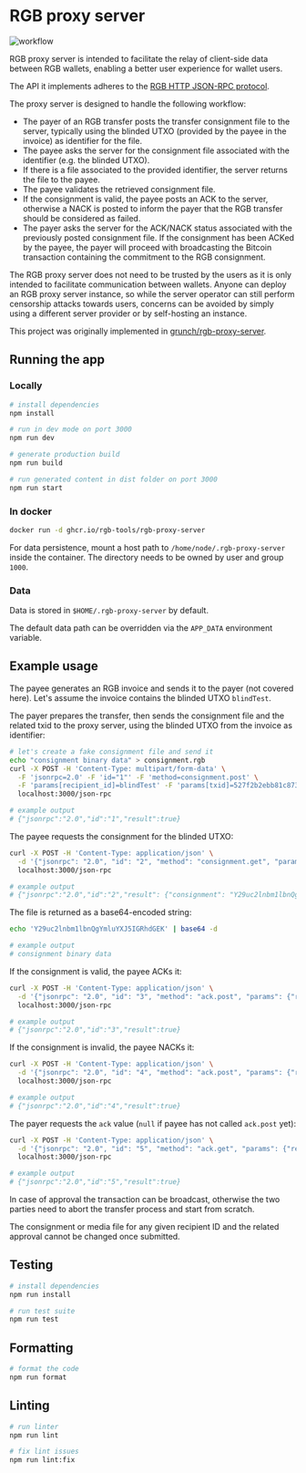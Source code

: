 # RGB proxy server

![workflow](https://user-images.githubusercontent.com/31323835/172648333-efd666c0-d8c3-48d8-b290-117c590c684c.png)

RGB proxy server is intended to facilitate the relay of client-side data
between RGB wallets, enabling a better user experience for wallet users.

The API it implements adheres to the
[RGB HTTP JSON-RPC protocol](https://github.com/RGB-Tools/rgb-http-json-rpc).

The proxy server is designed to handle the following workflow:

- The payer of an RGB transfer posts the transfer
  consignment file to the server, typically using the blinded UTXO (provided
  by the payee in the invoice) as identifier for the file.
- The payee asks the server for the consignment file associated with the
  identifier (e.g. the blinded UTXO).
- If there is a file associated to the provided identifier, the server returns
  the file to the payee.
- The payee validates the retrieved consignment file.
- If the consignment is valid, the payee posts an ACK to the server, otherwise
  a NACK is posted to inform the payer that the RGB transfer should be
  considered as failed.
- The payer asks the server for the ACK/NACK status associated with the
  previously posted consignment file. If the consignment has been ACKed by the
  payee, the payer will proceed with broadcasting the Bitcoin transaction
  containing the commitment to the RGB consignment.

The RGB proxy server does not need to be trusted by the users as it is only
intended to facilitate communication between wallets.
Anyone can deploy an RGB proxy server instance, so while the server operator
can still perform censorship attacks towards users, concerns can be avoided by
simply using a different server provider or by self-hosting an instance.

This project was originally implemented in
[grunch/rgb-proxy-server](https://github.com/grunch/rgb-proxy-server).

## Running the app

### Locally

```sh
# install dependencies
npm install

# run in dev mode on port 3000
npm run dev

# generate production build
npm run build

# run generated content in dist folder on port 3000
npm run start
```

### In docker

```sh
docker run -d ghcr.io/rgb-tools/rgb-proxy-server
```

For data persistence, mount a host path to `/home/node/.rgb-proxy-server`
inside the container. The directory needs to be owned by user and group `1000`.

### Data

Data is stored in `$HOME/.rgb-proxy-server` by default.

The default data path can be overridden via the `APP_DATA` environment variable.

## Example usage

The payee generates an RGB invoice and sends it to the payer (not covered
here). Let's assume the invoice contains the blinded UTXO `blindTest`.

The payer prepares the transfer, then sends the consignment file and the
related txid to the proxy server, using the blinded UTXO from the invoice as
identifier:

```sh
# let's create a fake consignment file and send it
echo "consignment binary data" > consignment.rgb
curl -X POST -H 'Content-Type: multipart/form-data' \
  -F 'jsonrpc=2.0' -F 'id="1"' -F 'method=consignment.post' \
  -F 'params[recipient_id]=blindTest' -F 'params[txid]=527f2b2ebb81c873f128848d7226ecdb7cb4a4025222c54bfec7c358d51b9207' -F 'file=@consignment.rgb' \
  localhost:3000/json-rpc

# example output
# {"jsonrpc":"2.0","id":"1","result":true}
```

The payee requests the consignment for the blinded UTXO:

```sh
curl -X POST -H 'Content-Type: application/json' \
  -d '{"jsonrpc": "2.0", "id": "2", "method": "consignment.get", "params": {"recipient_id": "blindTest"} }' \
  localhost:3000/json-rpc

# example output
# {"jsonrpc":"2.0","id":"2","result": {"consignment": "Y29uc2lnbm1lbnQgYmluYXJ5IGRhdGEK", "txid": "527f2b2ebb81c873f128848d7226ecdb7cb4a4025222c54bfec7c358d51b9207"}}

```

The file is returned as a base64-encoded string:

```sh
echo 'Y29uc2lnbm1lbnQgYmluYXJ5IGRhdGEK' | base64 -d

# example output
# consignment binary data
```

If the consignment is valid, the payee ACKs it:

```sh
curl -X POST -H 'Content-Type: application/json' \
  -d '{"jsonrpc": "2.0", "id": "3", "method": "ack.post", "params": {"recipient_id": "blindTest", "ack": true} }' \
  localhost:3000/json-rpc

# example output
# {"jsonrpc":"2.0","id":"3","result":true}
```

If the consignment is invalid, the payee NACKs it:

```sh
curl -X POST -H 'Content-Type: application/json' \
  -d '{"jsonrpc": "2.0", "id": "4", "method": "ack.post", "params": {"recipient_id": "blindTest", "ack": false} }' \
  localhost:3000/json-rpc

# example output
# {"jsonrpc":"2.0","id":"4","result":true}
```

The payer requests the `ack` value (`null` if payee has not called `ack.post`
yet):

```sh
curl -X POST -H 'Content-Type: application/json' \
  -d '{"jsonrpc": "2.0", "id": "5", "method": "ack.get", "params": {"recipient_id": "blindTest"} }' \
  localhost:3000/json-rpc

# example output
# {"jsonrpc":"2.0","id":"5","result":true}
```

In case of approval the transaction can be broadcast, otherwise the two parties
need to abort the transfer process and start from scratch.

The consignment or media file for any given recipient ID and the related
approval cannot be changed once submitted.

## Testing

```sh
# install dependencies
npm run install

# run test suite
npm run test
```

## Formatting

```sh
# format the code
npm run format
```

## Linting

```sh
# run linter
npm run lint

# fix lint issues
npm run lint:fix
```

